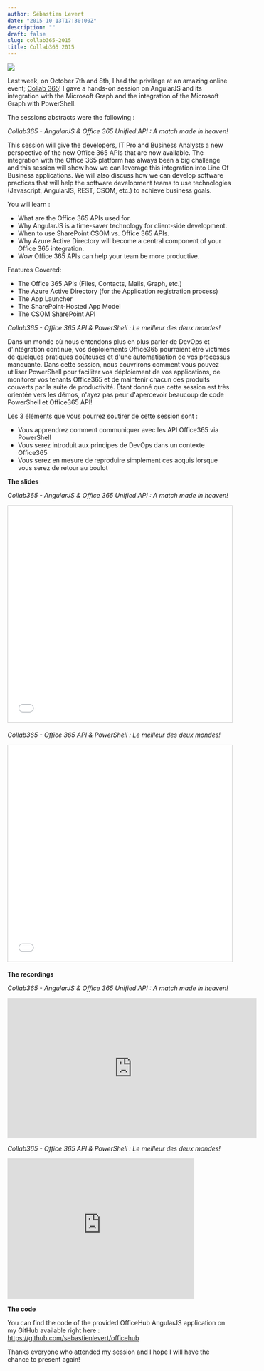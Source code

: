 ```yaml
---
author: Sébastien Levert
date: "2015-10-13T17:30:00Z"
description: ""
draft: false
slug: collab365-2015
title: Collab365 2015
---
```



![](/content/images/2016/08/Collab365.png)

Last week, on October 7th and 8th, I had the privilege at an amazing online event; [Collab 365](http://collab365.events/)! I gave a hands-on session on AngularJS and its integration with the Microsoft Graph and the integration of the Microsoft Graph with PowerShell.

The sessions abstracts were the following :

*Collab365 - AngularJS & Office 365 Unified API : A match made in heaven!*

This session will give the developers, IT Pro and Business Analysts a new perspective of the new Office 365 APIs that are now available. The integration with the Office 365 platform has always been a big challenge and this session will show how we can leverage this integration into Line Of Business applications. We will also discuss how we can develop software practices that will help the software development teams to use technologies (Javascript, AngularJS, REST, CSOM, etc.) to achieve business goals.

You will learn :

- What are the Office 365 APIs used for.
- Why AngularJS is a time-saver technology for client-side development.
- When to use SharePoint CSOM vs. Office 365 APIs.
- Why Azure Active Directory will become a central component of your Office 365 integration.
- Wow Office 365 APIs can help your team be more productive.

Features Covered:

- The Office 365 APIs (Files, Contacts, Mails, Graph, etc.)
- The Azure Active Directory (for the Application registration process)
- The App Launcher
- The SharePoint-Hosted App Model
- The CSOM SharePoint API

*Collab365 - Office 365 API & PowerShell : Le meilleur des deux mondes!*

Dans un monde où nous entendons plus en plus parler de DevOps et d'intégration continue, vos déploiements Office365 pourraient être victimes de quelques pratiques doûteuses et d'une automatisation de vos processus manquante. Dans cette session, nous couvrirons comment vous pouvez utiliser PowerShell pour faciliter vos déploiement de vos applications, de monitorer vos tenants Office365 et de maintenir chacun des produits couverts par la suite de productivité. Étant donné que cette session est très orientée vers les démos, n'ayez pas peur d'apercevoir beaucoup de code PowerShell et Office365 API!​

Les 3 éléments que vous pourrez soutirer de cette session sont :

- Vous apprendrez comment communiquer avec les API Office365 via PowerShell
- Vous serez introduit aux principes de DevOps dans un contexte Office365
- Vous serez en mesure de reproduire simplement ces acquis lorsque vous serez de retour au boulot

**The slides**

*Collab365 - AngularJS & Office 365 Unified API : A match made in heaven!*

<iframe src="//www.slideshare.net/slideshow/embed_code/key/FJuRKJDILfWDqu" width="595" height="485" frameborder="0" marginwidth="0" marginheight="0" scrolling="no" style="border:1px solid #CCC; border-width:1px; margin-bottom:5px; max-width: 100%;" allowfullscreen> </iframe>

*Collab365 - Office 365 API & PowerShell : Le meilleur des deux mondes!*

<iframe src="//www.slideshare.net/slideshow/embed_code/key/HVBxg4pNksDfxW" width="595" height="485" frameborder="0" marginwidth="0" marginheight="0" scrolling="no" style="border:1px solid #CCC; border-width:1px; margin-bottom:5px; max-width: 100%;" allowfullscreen> </iframe>

**The recordings**

*Collab365 - AngularJS & Office 365 Unified API : A match made in heaven!*

<iframe width="560" height="315" src="https://www.youtube.com/embed/nO2sGcgaRDE" frameborder="0" allowfullscreen></iframe>

*Collab365 - Office 365 API & PowerShell : Le meilleur des deux mondes!*

<iframe width="420" height="315" src="https://www.youtube.com/embed/X6rIKf2f4Qg" frameborder="0" allowfullscreen></iframe>

**The code**

You can find the code of the provided OfficeHub AngularJS application on my GitHub available right here : https://github.com/sebastienlevert/officehub

Thanks everyone who attended my session and I hope I will have the chance to present again!